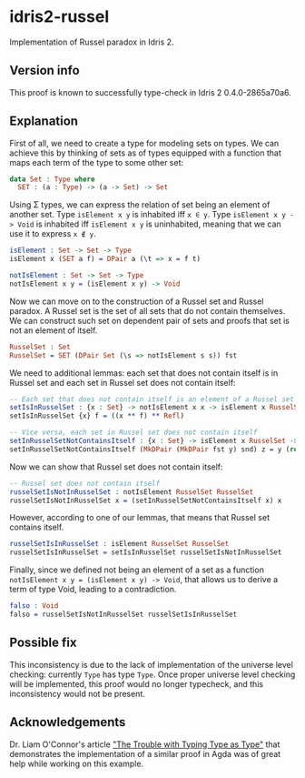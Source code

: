 # idris2-russel
Implementation of Russel paradox in Idris 2.

## Version info
This proof is known to successfully type-check in Idris 2 0.4.0-2865a70a6.

## Explanation
First of all, we need to create a type for modeling sets on types. We can achieve this by thinking of sets as of types equipped with a function that maps each term of the type to some other set:
```idris
data Set : Type where
  SET : (a : Type) -> (a -> Set) -> Set
```

Using Σ types, we can express the relation of set being an element of another set. Type `isElement x y` is inhabited iff `x ∈ y`. Type `isElement x y -> Void` is inhabited iff `isElement x y` is uninhabited, meaning that we can use it to express `x ∉ y`. 
```idris
isElement : Set -> Set -> Type
isElement x (SET a f) = DPair a (\t => x = f t)

notIsElement : Set -> Set -> Type
notIsElement x y = (isElement x y) -> Void 
```

Now we can move on to the construction of a Russel set and Russel paradox. A Russel set is the set of all sets that do not contain themselves. We can construct such set on dependent pair of sets and proofs that set is not an element of itself.
```idris
RusselSet : Set
RusselSet = SET (DPair Set (\s => notIsElement s s)) fst
```

We need to additional lemmas: each set that does not contain itself is in Russel set and each set in Russel set does not contain itself:
```idris
-- Each set that does not contain itself is an element of a Russel set
setIsInRusselSet : {x : Set} -> notIsElement x x -> isElement x RusselSet
setIsInRusselSet {x} f = ((x ** f) ** Refl)

-- Vice versa, each set in Russel set does not contain itself
setInRusselSetNotContainsItself : {x : Set} -> isElement x RusselSet -> notIsElement x x 
setInRusselSetNotContainsItself (MkDPair (MkDPair fst y) snd) z = y (rewrite sym snd in z)
```

Now we can show that Russel set does not contain itself:
```idris
-- Russel set does not contain itself
russelSetIsNotInRusselSet : notIsElement RusselSet RusselSet
russelSetIsNotInRusselSet x = (setInRusselSetNotContainsItself x) x 
```

However, according to one of our lemmas, that means that Russel set contains itself. 
```idris
russelSetIsInRusselSet : isElement RusselSet RusselSet
russelSetIsInRusselSet = setIsInRusselSet russelSetIsNotInRusselSet
```

Finally, since we defined not being an element of a set as a function `notIsElement x y = (isElement x y) -> Void`, that allows us to derive a term of type Void, leading to a contradiction.
```idris
falso : Void
falso = russelSetIsNotInRusselSet russelSetIsInRusselSet
```

## Possible fix
This inconsistency is due to the lack of implementation of the universe level checking: currently `Type` has type `Type`. Once proper universe level checking will be implemented, this proof would no longer typecheck, and this inconsistency would not be present.

## Acknowledgements
Dr. Liam O'Connor's article ["The Trouble with Typing Type as Type"](http://liamoc.net/posts/2015-09-10-girards-paradox.html) that demonstrates the implementation of a similar proof in Agda was of great help while working on this example.
